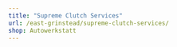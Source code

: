 ```yaml
---
title: "Supreme Clutch Services"
url: /east-grinstead/supreme-clutch-services/
shop: Autowerkstatt
---
```

